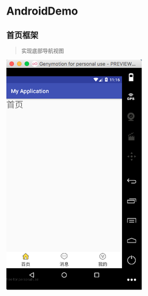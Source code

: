 # AndroidDemo

## 首页框架

>实现底部导航视图

![alt text](https://github.com/BaiPeiHe/AndroidDemo/blob/master/img/WX20170708-111639.png "title")
